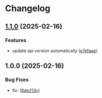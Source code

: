 # Changelog

## [1.1.0](https://github.com/Jeudry/adventistasc/compare/v1.0.0...v1.1.0) (2025-02-16)


### Features

* update api version automatically ([e7efaae](https://github.com/Jeudry/adventistasc/commit/e7efaae6c03fb87bf7ababa557e3d82947e12f24))

## 1.0.0 (2025-02-16)


### Bug Fixes

* fix:  ([6de213c](https://www.github.com/Jeudry/adventistasc/commit/6de213c6a0ae7beca0c05e08ef241061420e4c83))
